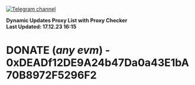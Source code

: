 [![Telegram channel](https://img.shields.io/endpoint?url=https://runkit.io/damiankrawczyk/telegram-badge/branches/master?url=https://t.me/n4z4v0d)](https://t.me/n4z4v0d) 

**Dynamic Updates Proxy List with Proxy Checker**  
**Last Updated: 17.12.23 16:15**

# DONATE (_any evm_) - 0xDEADf12DE9A24b47Da0a43E1bA70B8972F5296F2
